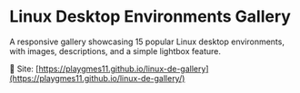 # Linux Desktop Environments Gallery

A responsive gallery showcasing 15 popular Linux desktop environments, with images, descriptions, and a simple lightbox feature.

🔗 Site: [https://playgmes11.github.io/linux-de-gallery](https://playgmes11.github.io/linux-de-gallery/)
